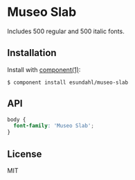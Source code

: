 # Museo Slab

  Includes 500 regular and 500 italic fonts.

## Installation

  Install with [component(1)](http://component.io):

    $ component install esundahl/museo-slab

## API

```css
body {
  font-family: 'Museo Slab';
}
```


## License

  MIT
